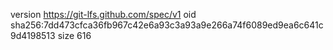 version https://git-lfs.github.com/spec/v1
oid sha256:7dd473cfca36fb967c42e6a93c3a93a9e266a74f6089ed9ea6c641c9d4198513
size 616
